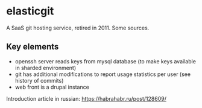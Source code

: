 # elasticgit

A SaaS git hosting service, retired in 2011. Some sources.

## Key elements
- openssh server reads keys from mysql database (to make keys available in sharded environment)
- git has additional modifications to report usage statistics per user (see history of commits)
- web front is a drupal instance

Introduction article in russian: https://habrahabr.ru/post/128609/
